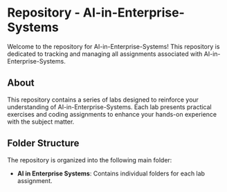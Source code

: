 
# Repository - AI-in-Enterprise-Systems

Welcome to the repository for AI-in-Enterprise-Systems! This repository is dedicated to tracking and managing all assignments associated with AI-in-Enterprise-Systems.

## About

This repository contains a series of labs designed to reinforce your understanding of AI-in-Enterprise-Systems. Each lab presents practical exercises and coding assignments to enhance your hands-on experience with the subject matter.

## Folder Structure

The repository is organized into the following main folder:

- **AI in Enterprise Systems**: Contains individual folders for each lab assignment.